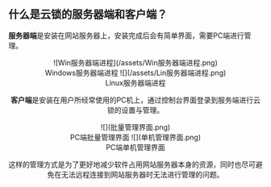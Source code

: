 ## 什么是云锁的服务器端和客户端？

**服务器端**是安装在网站服务器上，安装完成后会有简单界面，需要PC端进行管理。
<center>
![Win服务器端进程](/assets/Win服务器端进程.png)
<br>Windows服务器端进程
![](/assets/Lin服务器端进程.png)
<br>Linux服务器端进程

**客户端**是安装在用户所经常使用的PC机上，通过控制台界面登录到服务端进行云锁的设置与管理。
<center>
![](批量管理界面.png)
<br>PC端批量管理界面
![](单机管理界面.png)
<br>PC端单机管理界面

这样的管理方式是为了更好地减少软件占用网站服务器本身的资源，同时也尽可避免在无法远程连接到网站服务器时无法进行管理的问题。